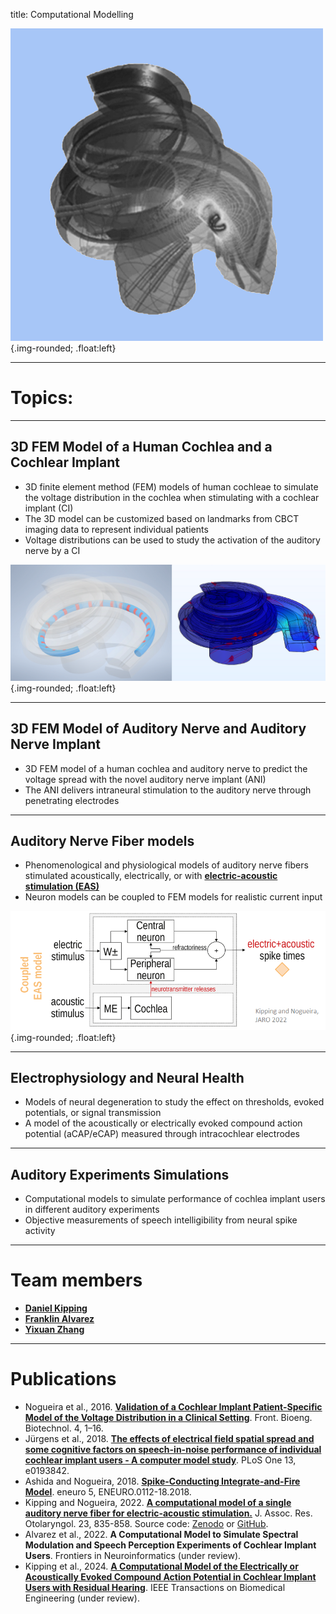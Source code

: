 title: Computational Modelling

![Logo_modelling](logo_modelling_new.png){.img-rounded; .float:left}  

---

# Topics:

---

##  3D FEM Model of a Human Cochlea and a Cochlear Implant
- 3D finite element method (FEM) models of human cochleae to simulate the voltage distribution in the cochlea when stimulating with a cochlear implant (CI)
- The 3D model can be customized based on landmarks from CBCT imaging data to represent individual patients
- Voltage distributions can be used to study the activation of the auditory nerve by a CI   

![Image of 3D FEM Model](modelling_FEM.png){.img-rounded; .float:left}  

---

##  3D FEM Model of Auditory Nerve and Auditory Nerve Implant
- 3D FEM model of a human cochlea and auditory nerve to predict the voltage spread with the novel auditory nerve implant (ANI)
- The ANI delivers intraneural stimulation to the auditory nerve through penetrating electrodes   

---

## Auditory Nerve Fiber models
- Phenomenological and physiological models of auditory nerve fibers stimulated acoustically, electrically, or with **[electric-acoustic stimulation (EAS)](https://vianna.de/01_workgroups/nogueira/research/eas.html)**
- Neuron models can be coupled to FEM models for realistic current input

![Image of auditory nerve fiber model for EAS](modelling_EAS.png){.img-rounded; .float:left} 

---

## Electrophysiology and Neural Health
- Models of neural degeneration to study the effect on thresholds, evoked potentials, or signal transmission 
- A model of the acoustically or electrically evoked compound action potential (aCAP/eCAP) measured through intracochlear electrodes  

---

## Auditory Experiments Simulations
- Computational models to simulate performance of cochlea implant users in different auditory experiments
- Objective measurements of speech intelligibility from neural spike activity

---

# Team members
- **[Daniel Kipping](https://vianna.de/01_workgroups/nogueira/staff/daniel.html)**
- **[Franklin Alvarez](https://vianna.de/01_workgroups/nogueira/staff/franklin.html)**
- **[Yixuan Zhang](https://vianna.de/01_workgroups/nogueira/staff/zhang.html)**

---

# Publications
- Nogueira et al., 2016. **[Validation of a Cochlear Implant Patient-Specific Model of the Voltage Distribution in a Clinical Setting](https://doi.org/10.3389/fbioe.2016.00084)**. Front. Bioeng. Biotechnol. 4, 1–16. 
- Jürgens et al., 2018. **[The effects of electrical field spatial spread and some cognitive factors on speech-in-noise performance of individual cochlear implant users - A computer model study](https://doi.org/10.1371/journal.pone.0193842)**. PLoS One 13, e0193842. 
- Ashida and Nogueira, 2018. **[Spike-Conducting Integrate-and-Fire Model](https://doi.org/10.1523/ENEURO.0112-18.2018)**. eneuro 5, ENEURO.0112-18.2018. 
- Kipping and Nogueira, 2022. **[A computational model of a single auditory nerve fiber for electric-acoustic stimulation.](https://doi.org/10.1007/s10162-022-00870-2)** J. Assoc. Res. Otolaryngol. 23, 835-858. Source code: [Zenodo](https://doi.org/10.5281/zenodo.5467990) or [GitHub](https://github.com/APGDHZ/Single-fiber-EAS-model/releases/tag/v1.0.2).
- Alvarez et al., 2022. **A Computational Model to Simulate Spectral Modulation and Speech Perception Experiments of Cochlear Implant Users**. Frontiers in Neuroinformatics (under review).
- Kipping et al., 2024. **[A Computational Model of the Electrically or Acoustically Evoked Compound Action Potential in Cochlear Implant Users with Residual Hearing](https://arxiv.org/abs/2402.07673)**. IEEE Transactions on Biomedical Engineering (under review).
